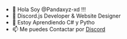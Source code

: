 - 👋 Hola Soy @Pandaxyz-xd !!!
- 🐧 Discord.js Developer & Website Designer
- 🤯 Estoy Aprendiendo C# y Pytho
- 📫 Me puedes Contactar por [Discord](https://dsc.gg/pandaxyz)
